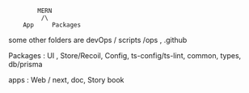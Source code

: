 
            MERN
             /\
        App     Packages

some other folders are devOps / scripts /ops , .github


Packages :  UI , Store/Recoil, Config, ts-config/ts-lint, common, types, db/prisma

apps : Web / next, doc, Story book